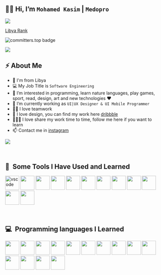 ## 👋🏼 Hi, I’m `Mohamed Kasim` | `Medopro`

<p align="left">
 <img src="https://readme-typing-svg.herokuapp.com/?lines=Hello+World+from+Github!&center=true&width=360&height=30">
</p>

[Libya Rank](https://user-badge.committers.top/libya_private/mohmedkasim)

![committers.top badge](https://user-badge.committers.top/libya_private/mohmedkasim.svg)


<a href="https://github.com/mohmedkasim/github-readme-stats">
  <img align="center" src="https://github-readme-stats.vercel.app/api/pin/?username=mohmedkasim&repo=github-readme-stats&theme=buefy" />
</a>


## ⚡ About Me
- 🌆 I'm from Libya
- 💻 My Job Title is ```Software Engineering``` 
- 👀 I’m interested in programming, learn nature languages, play games, sport, read, design, art and new technologies ♥
- 🌱 I’m currently working as ```UI|UX Designer & UI Mobile Programmer```
- 🤝🏼 I love teamwork
- 📱  I love design, you can find my work here [dribbble](https://dribbble.com/alsanussi)
- 👨🏼‍💻 I love share my work time to time, follow me here if you want to learn
- 📫 Contact me in [instagram](https://www.instagram.com/medo.pro97/)

![](https://komarev.com/ghpvc/?username=mohmedkasim&style=flat-square)

<br/>


<h2> 🚀 &nbsp;Some Tools I Have Used and Learned</h2>
<p align="left">
<img src="https://cdn.jsdelivr.net/gh/devicons/devicon/icons/vscode/vscode-original.svg" alt="vscode" width="45" height="45"/>
<img src="https://cdn.jsdelivr.net/gh/devicons/devicon/icons/androidstudio/androidstudio-original.svg" width="45" height="45"/>
<img src="https://cdn.jsdelivr.net/gh/devicons/devicon/icons/git/git-original.svg" width="45" height="45"/>
<img src="https://cdn.jsdelivr.net/gh/devicons/devicon/icons/visualstudio/visualstudio-plain.svg" width="45" height="45"/>
<img src="https://cdn.jsdelivr.net/gh/devicons/devicon/icons/firebase/firebase-plain.svg" width="45" height="45"/>
<img src="https://cdn.jsdelivr.net/gh/devicons/devicon/icons/illustrator/illustrator-plain.svg" width="45" height="45"/>
<img src="https://cdn.jsdelivr.net/gh/devicons/devicon/icons/trello/trello-plain.svg" width="45" height="45"/>
<img src="https://cdn.jsdelivr.net/gh/devicons/devicon/icons/arduino/arduino-original.svg" width="45" height="45"/>
<img src="https://cdn.jsdelivr.net/gh/devicons/devicon/icons/xd/xd-plain.svg" width="45" height="45"/>
<img src="https://cdn.jsdelivr.net/gh/devicons/devicon/icons/docker/docker-original.svg" width="45" height="45"/>
<img src="https://cdn.jsdelivr.net/gh/devicons/devicon/icons/mysql/mysql-original.svg" width="45" height="45"/>
<img src="https://cdn.jsdelivr.net/gh/devicons/devicon/icons/sqlite/sqlite-original.svg" width="45" height="45"/>

                   
</p>

<br />

<h2> 💻 &nbsp;Programming languages I Learned</h2>
<p align="left">
<img src="https://cdn.jsdelivr.net/gh/devicons/devicon/icons/cplusplus/cplusplus-original.svg" width="45" height="45"/>
<img src="https://cdn.jsdelivr.net/gh/devicons/devicon/icons/csharp/csharp-original.svg" width="45" height="45"/>
<img src="https://cdn.jsdelivr.net/gh/devicons/devicon/icons/dart/dart-original.svg" width="45" height="45"/>
<img src="https://cdn.jsdelivr.net/gh/devicons/devicon/icons/css3/css3-original.svg" width="45" height="45"/>
<img src="https://cdn.jsdelivr.net/gh/devicons/devicon/icons/dot-net/dot-net-original.svg" width="45" height="45"/>
<img src="https://cdn.jsdelivr.net/gh/devicons/devicon/icons/dotnetcore/dotnetcore-original.svg" width="45" height="45" />
<img src="https://cdn.jsdelivr.net/gh/devicons/devicon/icons/flutter/flutter-original.svg" width="45" height="45"/>
<img src="https://cdn.jsdelivr.net/gh/devicons/devicon/icons/html5/html5-original.svg" width="45" height="45"/>
<img src="https://cdn.jsdelivr.net/gh/devicons/devicon/icons/javascript/javascript-original.svg" width="45" height="45"/>
<img src="https://cdn.jsdelivr.net/gh/devicons/devicon/icons/php/php-original.svg" width="45" height="45"/>
<img src="https://cdn.jsdelivr.net/gh/devicons/devicon/icons/python/python-original.svg" width="45" height="45"/>
<img src="https://cdn.jsdelivr.net/gh/devicons/devicon/icons/react/react-original.svg" width="45" height="45"/>
<img src="https://cdn.jsdelivr.net/gh/devicons/devicon/icons/java/java-original.svg" width="45" height="45"/>
<img src="https://cdn.jsdelivr.net/gh/devicons/devicon/icons/vuejs/vuejs-original.svg" width="45" height="45"/>
</p>

<br/> 




<!---
mohmedkasim/mohmedkasim is a ✨ special ✨ repository because its `README.md` (this file) appears on your GitHub profile.
You can click the Preview link to take a look at your changes.
--->

<br/>

